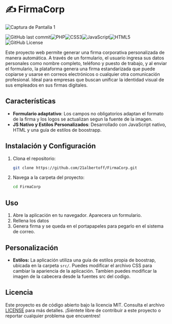 # ✍️ FirmaCorp

![Captura de Pantalla 1]([https://raw.githubusercontent.com/21albertoff/FirmaCorp/refs/heads/main/src/imagen.png](https://github.com/21albertoff/firmaCorp/blob/master/src/image.png))

![GitHub last commit](https://img.shields.io/github/last-commit/21albertoff/FirmaCorp?style=for-the-badge)![PHP](https://img.shields.io/badge/php-%23777BB4.svg?style=for-the-badge&logo=php&logoColor=white)![CSS3](https://img.shields.io/badge/css3-%231572B6.svg?style=for-the-badge&logo=css3&logoColor=white)![JavaScript](https://img.shields.io/badge/javascript-%23323330.svg?style=for-the-badge&logo=javascript&logoColor=%23F7DF1E)![HTML5](https://img.shields.io/badge/html5-%23E34F26.svg?style=for-the-badge&logo=html5&logoColor=white)![GitHub License](https://img.shields.io/github/license/21albertoff/FirmaCorp?style=for-the-badge)

Este proyecto web permite generar una firma corporativa personalizada de manera automática. A través de un formulario, el usuario ingresa sus datos personales como nombre completo, teléfono y puesto de trabajo, y al enviar el formulario, la plataforma genera una firma estandarizada que puede copiarse y usarse en correos electrónicos o cualquier otra comunicación profesional. Ideal para empresas que buscan unificar la identidad visual de sus empleados en sus firmas digitales.

## Características

- **Formulario adaptativo**: Los campos no obligatorios adaptan el formato de la firma y los logos se actualizan segun la fuente de la imagen.
- **JS Nativo y Estilos Personalizados**: Desarrollado con JavaScript nativo, HTML y una guía de estilos de boostrapp.

## Instalación y Configuración

1. Clona el repositorio:
   ```bash
   git clone https://github.com/21albertoff/FirmaCorp.git
   ```

2. Navega a la carpeta del proyecto:
   ```bash
   cd FirmaCorp
   ```
   
## Uso

1. Abre la aplicación en tu navegador. Aparecera un formulario.
2. Rellena los datos
3. Genera firma y se queda en el portapapeles para pegarlo en el sistema de correo.
   
## Personalización

- **Estilos:** La aplicación utiliza una guía de estilos propia de boostrap, ubicada en la carpeta `src/`. Puedes modificar el archivo CSS para cambiar la apariencia de la aplicación. Tambien puedes modificar la imagen de la cabecera desde la fuentes src del codigo.

## Licencia

Este proyecto es de código abierto bajo la licencia MIT. Consulta el archivo [LICENSE](https://github.com/21albertoff/FirmaCorp/blob/main/LICENSE) para más detalles. 
¡Siéntete libre de contribuir a este proyecto o reportar cualquier problema que encuentres!




